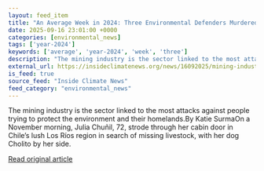 ```yaml
---
layout: feed_item
title: "An Average Week in 2024: Three Environmental Defenders Murdered or Disappeared"
date: 2025-09-16 23:01:00 +0000
categories: [environmental_news]
tags: ['year-2024']
keywords: ['average', 'year-2024', 'week', 'three']
description: "The mining industry is the sector linked to the most attacks against people trying to protect the environment and their homelands"
external_url: https://insideclimatenews.org/news/16092025/mining-industry-linked-to-environmental-defender-disappearances-murders/
is_feed: true
source_feed: "Inside Climate News"
feed_category: "environmental_news"
---
```


The mining industry is the sector linked to the most attacks against people trying to protect the environment and their homelands.By Katie SurmaOn a November morning, Julia Chuñil, 72, strode through her cabin door in Chile’s lush Los Ríos region in search of missing livestock, with her dog Cholito by her side.&nbsp;

[Read original article](https://insideclimatenews.org/news/16092025/mining-industry-linked-to-environmental-defender-disappearances-murders/)
